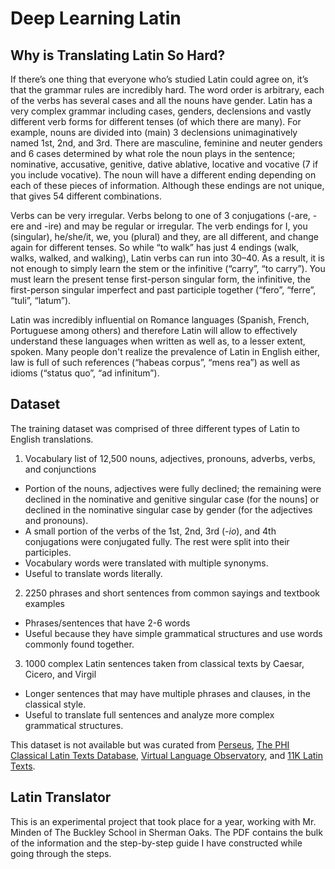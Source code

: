 # Deep Learning Latin

## Why is Translating Latin So Hard?
If thereʼs one thing that everyone whoʼs studied Latin could agree on, itʼs that the grammar rules are incredibly hard. The word order is arbitrary, each of the verbs has several cases and all the nouns have gender. Latin has a very complex grammar including cases, genders, declensions and vastly different verb forms for different tenses (of which there are many). For example, nouns are divided into (main) 3 declensions unimaginatively named 1st, 2nd, and 3rd. There are masculine, feminine and neuter genders and 6 cases determined by what role the noun plays in the sentence; nominative, accusative, genitive, dative ablative, locative and vocative (7 if you include vocative). The noun will have a different ending depending on each of these pieces of information. Although these endings are not unique, that gives 54 different combinations. 

Verbs can be very irregular. Verbs belong to one of 3 conjugations (-are, -ere and -ire) and may be regular or irregular. The verb endings for I, you (singular), he/she/it, we, you (plural) and they, are all different, and change again for different tenses. So while “to walk” has just 4 endings (walk, walks, walked, and walking), Latin verbs can run into 30–40. As a result, it is not enough to simply learn the stem or the infinitive (“carry”, “to carry”). You must learn the present tense first-person singular form, the infinitive, the first-person singular imperfect and past participle together (“fero”, “ferre”, “tuli”, “latum”).

Latin was incredibly influential on Romance languages (Spanish, French, Portuguese among others) and therefore Latin
will allow to effectively understand these languages when written as well as, to a lesser extent, spoken. Many people
don't realize the prevalence of Latin in English either, law is full of such references (“habeas corpus”, “mens rea”) as well as idioms (“status quo”, “ad infinitum”).

## Dataset
The training dataset was comprised of three different types of Latin to English translations.
1. Vocabulary list of 12,500 nouns, adjectives, pronouns, adverbs, verbs, and conjunctions
- Portion of the nouns, adjectives were fully declined; the remaining were declined in the nominative and genitive singular case (for the nouns] or declined in the nominative singular case by gender (for the adjectives and pronouns).
- A small portion of the verbs of the 1st, 2nd, 3rd (*-io*), and 4th conjugations were conjugated fully. The rest were split into their participles.
- Vocabulary words were translated with multiple synonyms.
- Useful to translate words literally.
2. 2250 phrases and short sentences from common sayings and textbook examples
- Phrases/sentences that have 2-6 words
- Useful because they have simple grammatical structures and use words commonly found together.
3. 1000 complex Latin sentences taken from classical texts by Caesar, Cicero, and Virgil
- Longer sentences that may have multiple phrases and clauses, in the classical style.
- Useful to translate full sentences and analyze more complex grammatical structures.

This dataset is not available but was curated from [Perseus](https://www.perseus.tufts.edu/hopper/), [The PHI Classical Latin Texts Database](http://latin.packhum.org), [Virtual Language Observatory](https://vlo.clarin.eu/?1), and [11K Latin Texts](https://www.cs.cmu.edu/~dbamman/latin.html).

## Latin Translator
This is an experimental project that took place for a year, working with Mr. Minden of The Buckley School in Sherman Oaks. The PDF contains the bulk of the information and the step-by-step guide I have constructed while going through the steps. 